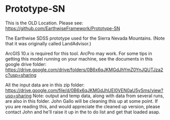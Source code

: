 # Prototype-SN

This is the OLD Location. Please see: https://github.com/EarthwiseFramework/Prototype-SN

The Earthwise SDSS prototype used for the Sierra Nevada Mountains. (Note that it was originally called LandAdvisor.)

ArcGIS 10.x is required for this tool. ArcPro may work. For some tips in getting this model running on your machine, see the documents in this google drive folder: https://drive.google.com/drive/folders/0B6x6qJKMGdJhYmZ0YnJQUTJza2c?usp=sharing

All the input data are in this zip folder: https://drive.google.com/file/d/0B6x6qJKMGdJhUEl0VEN0aU5ySms/view?usp=sharing Note: output and temp data, along with data from several runs, are also in this folder.  John Gallo will be cleaning this up at some point. If you are reading this, and would appreciate the cleaned up version, please contact John and he'll raise it up in the to do list and get that loaded asap. 
